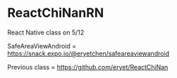 # ReactChiNanRN
React Native class on 5/12

SafeAreaViewAndroid = https://snack.expo.io/@eryetchen/safeareaviewandroid

Previous class = https://github.com/eryet/ReactChiNan
